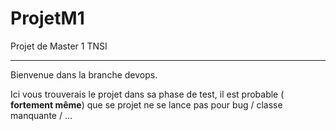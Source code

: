 # ProjetM1
Projet de Master 1 TNSI

---

Bienvenue dans la branche devops.

Ici vous trouverais le projet dans sa phase de test, il est probable ( <strong> fortement même</strong>) que se projet ne se lance pas pour bug / classe manquante / ...

